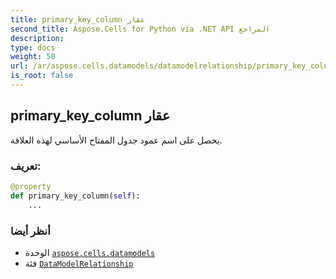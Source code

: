 ```yaml
---
title: primary_key_column عقار
second_title: Aspose.Cells for Python via .NET API المراجع
description:
type: docs
weight: 50
url: /ar/aspose.cells.datamodels/datamodelrelationship/primary_key_column/
is_root: false
---
```

##  primary_key_column عقار

يحصل على اسم عمود جدول المفتاح الأساسي لهذه العلاقة.
###  تعريف:
```python
@property
def primary_key_column(self):
    ...
```

###  أنظر أيضا
* الوحدة [`aspose.cells.datamodels`](../../)
* فئة [`DataModelRelationship`](/cells/python-net/ar/aspose.cells.datamodels/datamodelrelationship)
